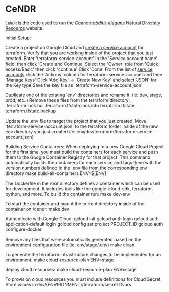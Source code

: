 # CeNDR

`CeNDR` is the code used to run the [_Caenorhabditis elegans_ Natural Diversity Resource](https://www.elegansvariation.org) website.

Initial Setup:

Create a project on Google Cloud and [create a service account](https://console.cloud.google.com/iam-admin/serviceaccounts/create) for terraform.
Verify that you are working inside of the project that you just created.
Enter 'terraform-service-account' in the 'Service account name' field, then click 'Create and Continue'
Select the 'Owner' role from 'Quick access/Basic' then click 'continue'
Click 'Done'
From the list of [service accounts](https://console.cloud.google.com/iam-admin/serviceaccounts) click the 'Actions' column for terraform-service-account and then 'Manage Keys'
Click 'Add Key' -> 'Create New Key' and select 'JSON' for the Key type
Save the key file as 'terraform-service-account.json'


Duplicate one of the existing 'env' directories and rename it. (ie: dev, stage, prod, etc..)
Remove these files from the terraform directory:
.terraform.lock.hcl
.terraform.tfstate.lock.info
terraform.tfstate
terraform.tfstate.backup

Update the .env file to target the project that you just created.
Move 'terraform-service-account.json' to the terraform folder inside of the new env directory you just created (ie: env/dev/terraform/terraform-service-account.json)


Building Service Containers:
When deploying to a new Google Cloud Project for the first time, you must build the containers for each service and push them to the Google Container Registry for that project. This command automatically builds the containers for each service and tags them with the version numbers defined in the .env file from the corresponding env directory
make build-all-containers ENV=$(ENV)



The Dockerfile in the root directory defines a container which can be used for development. It includes tools like the google-cloud-sdk, terraform, python, and more. To build the container run:
make dev-env

To start the container and mount the current directory inside of the container on /cendr:
make dev

Authenticate with Google Cloud:
gcloud init
gcloud auth login
gcloud auth application-default login
gcloud config set project PROJECT_ID
gcloud auth configure-docker

Remove any files that were automatically generated based on the environment configuration file (ie: env/stage/.env)
make clean

To generate the terraform infrastructure changes to be implemented for an environment:
make cloud-resource-plan ENV=stage

deploy cloud resources:
make cloud-resource-plan ENV=stage

To provision cloud resources you must include definitions for Cloud Secret Store values in env/(ENVIRONMENT)/terraform/secret.tfvars